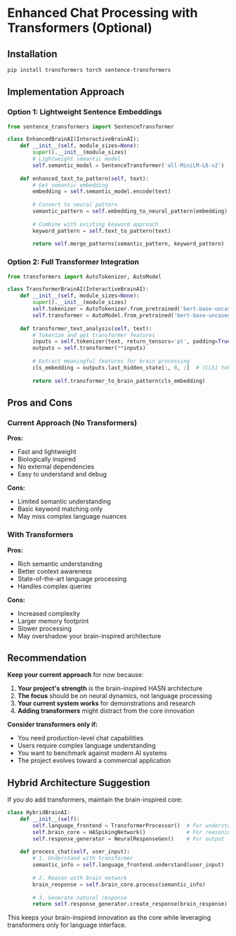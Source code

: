 # Enhanced Chat Processing with Transformers (Optional)

## Installation
```bash
pip install transformers torch sentence-transformers
```

## Implementation Approach

### Option 1: Lightweight Sentence Embeddings
```python
from sentence_transformers import SentenceTransformer

class EnhancedBrainAI(InteractiveBrainAI):
    def __init__(self, module_sizes=None):
        super().__init__(module_sizes)
        # Lightweight semantic model
        self.semantic_model = SentenceTransformer('all-MiniLM-L6-v2')
    
    def enhanced_text_to_pattern(self, text):
        # Get semantic embedding
        embedding = self.semantic_model.encode(text)
        
        # Convert to neural pattern
        semantic_pattern = self.embedding_to_neural_pattern(embedding)
        
        # Combine with existing keyword approach
        keyword_pattern = self.text_to_pattern(text)
        
        return self.merge_patterns(semantic_pattern, keyword_pattern)
```

### Option 2: Full Transformer Integration
```python
from transformers import AutoTokenizer, AutoModel

class TransformerBrainAI(InteractiveBrainAI):
    def __init__(self, module_sizes=None):
        super().__init__(module_sizes)
        self.tokenizer = AutoTokenizer.from_pretrained('bert-base-uncased')
        self.transformer = AutoModel.from_pretrained('bert-base-uncased')
    
    def transformer_text_analysis(self, text):
        # Tokenize and get transformer features
        inputs = self.tokenizer(text, return_tensors='pt', padding=True)
        outputs = self.transformer(**inputs)
        
        # Extract meaningful features for brain processing
        cls_embedding = outputs.last_hidden_state[:, 0, :]  # [CLS] token
        
        return self.transformer_to_brain_pattern(cls_embedding)
```

## Pros and Cons

### Current Approach (No Transformers)
 **Pros:**
- Fast and lightweight
- Biologically inspired
- No external dependencies
- Easy to understand and debug

 **Cons:**
- Limited semantic understanding
- Basic keyword matching only
- May miss complex language nuances

### With Transformers
 **Pros:**
- Rich semantic understanding
- Better context awareness
- State-of-the-art language processing
- Handles complex queries

 **Cons:**
- Increased complexity
- Larger memory footprint
- Slower processing
- May overshadow your brain-inspired architecture

## Recommendation

**Keep your current approach** for now because:

1. **Your project's strength** is the brain-inspired HASN architecture
2. **The focus** should be on neural dynamics, not language processing
3. **Your current system works** for demonstrations and research
4. **Adding transformers** might distract from the core innovation

**Consider transformers only if:**
- You need production-level chat capabilities
- Users require complex language understanding
- You want to benchmark against modern AI systems
- The project evolves toward a commercial application

## Hybrid Architecture Suggestion

If you do add transformers, maintain the brain-inspired core:

```python
class HybridBrainAI:
    def __init__(self):
        self.language_frontend = TransformerProcessor()  # For understanding
        self.brain_core = HASpikingNetwork()             # For reasoning
        self.response_generator = NeuralResponseGen()    # For output
    
    def process_chat(self, user_input):
        # 1. Understand with transformer
        semantic_info = self.language_frontend.understand(user_input)
        
        # 2. Reason with brain network
        brain_response = self.brain_core.process(semantic_info)
        
        # 3. Generate natural response
        return self.response_generator.create_response(brain_response)
```

This keeps your brain-inspired innovation as the core while leveraging transformers only for language interface.
